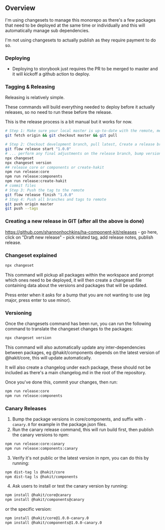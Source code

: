 ## Overview
I'm using changesets to manage this monorepo as there's a few packages that need to be deployed at the same time or individually and this will automatically manage sub dependencies.

I'm not using changesets to actually publish as they require payment to do so.

### Deploying
- Deploying to storybook just requires the PR to be merged to master and it will kickoff a github action to deploy.

### Tagging & Releasing

Releasing is relatively simple.

These commands will build everything needed to deploy before it actually releases, so no need to run these before the release.

This is the release process is a bit manual but it works for now.
```bash
# Step 1: Make sure your local master is up-to-date with the remote, merge master into development if need be
git fetch origin && git checkout master && git pull

# Step 2: Checkout development branch, pull latest, Create a release branch
git flow release start "1.0.0"
# ... perform any final adjustments on the release branch, bump version numbers, etc. ...
npx changeset
npx changeset version
## release core or components or create-hakit
npm run release:core
npm run release:components
npm run release:create-hakit
# commit files
# Step 3: Push the tag to the remote
git flow release finish "1.0.0"
# Step 4: Push all branches and tags to remote
git push origin master
git push --tags
```

### Creating a new release in GIT (after all the above is done)

https://github.com/shannonhochkins/ha-component-kit/releases - go here, click on "Draft new release" - pick related tag, add release notes, publish release.

### Changeset explained

```bash
npx changeset
```
This command will pickup all packages within the workspace and prompt which ones need to be deployed, it will then create a changeset file containing data about the versions and packages that will be updated.

Press enter when it asks for a bump that you are not wanting to use (eg major, press enter to use minor).


### Versioning
Once the changesets command has been run, you can run the following command to translate the changeset changes to the packages:
```bash
npx changeset version
```

This command will also automatically update any inter-dependencies between packages, eg @hakit/components depends on the latest version of @hakit/core, this will update automatically.

It will also create a changelog under each package, these should not be included as there's a main changelog.md in the root of the repository.

Once you've done this, commit your changes, then run:

```bash
npm run release:core
npm run release:components
```


### Canary Releases

1. Bump the package versions in core/components, and suffix with `-canary.0` for example in the package.json files.
2. Run the canary release command, this will run build first, then publish the canary versions to npm:
```bash
npm run release:core:canary
npm run release:components:canary
```
3. Verify it's not public or the latest version in npm, you can do this by running:
```bash
npm dist-tag ls @hakit/core
npm dist-tag ls @hakit/components
```
4. Ask users to install or test the canary version by running:
```bash
npm install @hakit/core@canary
npm install @hakit/components@canary
```
or the specific version:
```bash
npm install @hakit/core@1.0.0-canary.0
npm install @hakit/components@1.0.0-canary.0
```
